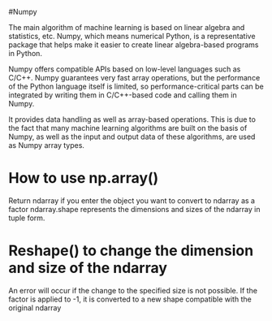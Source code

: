 #Numpy

The main algorithm of machine learning is based on linear algebra and statistics, etc. Numpy, which means numerical Python, is a representative package that helps make it easier to create linear algebra-based programs in Python.

Numpy offers compatible APIs based on low-level languages such as C/C++. Numpy guarantees very fast array operations, but the performance of the Python language itself is limited, so performance-critical parts can be integrated by writing them in C/C++-based code and calling them in Numpy.

It provides data handling as well as array-based operations. This is due to the fact that many machine learning algorithms are built on the basis of Numpy, as well as the input and output data of these algorithms, are used as Numpy array types.

# How to use np.array()

Return ndarray if you enter the object you want to convert to ndarray as a factor
ndarray.shape represents the dimensions and sizes of the ndarray in tuple form.

#  Reshape() to change the dimension and size of the ndarray
An error will occur if the change to the specified size is not possible.
If the factor is applied to -1, it is converted to a new shape compatible with the original ndarray